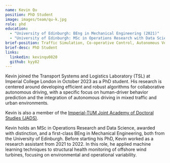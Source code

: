 ```yaml
---
name: Kevin Qu
position: PhD Student
image: images/team/qu-k.jpg
role: phd
education: 
  - "University of Edinburgh: BEng in Mechanical Engineering (2021)"
  - "University of Edinburgh: MSc in Operations Research with Data Science (2023)"
brief-position: Traffic Simulation, Co-operative Control, Autonomous Vehicles
brief-desc: PhD Student
links:
  linkedin: kevinqu0820
  github: kyy82
---
```



Kevin joined the Transport Systems and Logistics Laboratory (TSL) at Imperial College London in October 2023 as a PhD student. His research is centered around developing efficient and robust algorithms for collaborative autonomous driving, with a specific focus on human-driver behavior prediction and the integration of autonomous driving in mixed traffic and urban environments. 

Kevin is also a member of the [Imperial-TUM Joint Academy of Doctoral Studies (JADS)](https://www.imperial.ac.uk/admin-services/international-relations/tum-imperial-jads/).

Kevin holds an MSc in Operations Research and Data Science, awarded with distinction, and a first-class BEng in Mechanical Engineering, both from the University of Edinburgh. Before starting his PhD, Kevin worked as a research assistant from 2021 to 2022. In this role, he applied machine learning techniques to structural health monitoring of offshore wind turbines, focusing on environmental and operational variability.